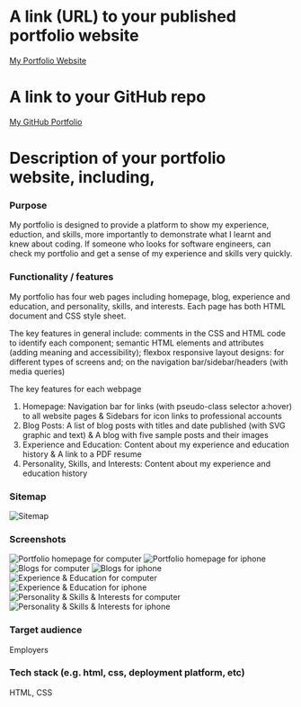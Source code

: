 # A link (URL) to your published portfolio website
[My Portfolio Website](http://127.0.0.1:5555/portfolio%20homepage.html)

# A link to your GitHub repo
[My GitHub Portfolio](https://github.com/AnaBondiguel/My-Portfolio.git)

# Description of your portfolio website, including,
### Purpose
My portfolio is designed to provide a platform to show my experience, eduction, and skills, more importantly to demonstrate what I learnt and knew about coding. If someone who looks for software engineers, can check my portfolio and get a sense of my experience and skills very quickly.

### Functionality / features
My portfolio has four web pages including homepage, blog, experience and education, and personality, skills, and interests. Each page has both HTML document and CSS style sheet. 

The key features in general include: 
comments in the CSS and HTML code to identify each component;
semantic HTML elements and attributes (adding meaning and accessibility);
flexbox responsive layout designs: for different types of screens and; on the navigation bar/sidebar/headers (with media queries)

The key features for each webpage
1. Homepage:
Navigation bar for links (with pseudo-class selector a:hover) to all website pages & Sidebars for icon links to professional accounts 
2. Blog Posts:
A list of blog posts with titles and date published (with SVG graphic and text) & A blog with five sample posts and their images
3. Experience and Education:
Content about my experience and education history & A link to a PDF resume
4. Personality, Skills, and Interests:
Content about my experience and education history

### Sitemap
![Sitemap](Sitemap.png)

### Screenshots
![Portfolio homepage for computer](homepage.png)
![Portfolio homepage for iphone](homepageiphone.png)
![Blogs for computer](Blog.png)
![Blogs for iphone](Blogiphone.png)
![Experience & Education for computer](ExperienceandEducation.png)
![Experience & Education for iphone](ExperienceandEducationiphone.png)
![Personality & Skills & Interests for computer](Personality&Skills&Interests.png)
![Personality & Skills & Interests for iphone](Personality%26Skills%26Interestsiphone.png)

### Target audience
Employers

### Tech stack (e.g. html, css, deployment platform, etc)
HTML, CSS